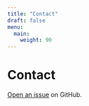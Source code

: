 ```yaml
---
title: "Contact"
draft: false
menu:
  main:
    weight: 90
---
```


# Contact

[Open an issue](https://github.com/ezou626/hugo-mock-landing-page/issues/new) on GitHub.
